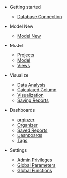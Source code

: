 - Getting started
  - [Database Connection](DatabaseConnection.md)
  
- Model New
  - [Model New](ModelNew.md)
  
- Model
  - [Projects](Projects.md)
  - [Model](Model.md)
  - [Views](Views.md)

- Visualize
  - [Data Analysis](DataRun.md)  
  - [Calculated Column](CalculatedColumn.md)
  - [Visualization](Visualization.md)
  - [Saving Reports](SavingReports.md)

- Dashboards
  - [orginzer](.md)
  - [Organizer](Tags.md) 
  - [Saved Reports](SavedReports.md)  
  - [Dashboards](Dashboards.md)
  - [Tags](Tags.md)

- Settings
  - [Admin Privileges](AdminPrivileges.md)
  - [Global Parameters](GlobalParameters.md)  
  - [Global Functions](GlobalFunctions.md)
  
